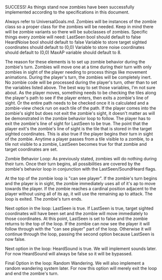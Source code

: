 SUCCESS! As things stand now zombies have been successfully implemented according to the specifications in this document.



Always refer to UniversalGoals.md. Zombies will be instances of the zombie class so a proper class for the zombies will be needed. Keep in mind there will be zombie variants so there will be subclasses of zombies. Specific things every zombie will need:
LastSeen bool should default to false
HeardNoise bool should default to false
Variable to store target sighted coordinates should default to (0,0)
Variable to store noise coordinates should default to (0,0)
MaxAP variable should default to 8.

The reason for these elements is to set up zombie behavior during the zombie's turn. Zombies will move one at a time during their turn with only zombies in sight of the player needing to process things like movement animations. During the player's turn, the zombies will be completely inert. No zombie code will be processed during the player's turn, other than to set the variables listed above. The best way to set those variables, I'm not sure about. As the player moves, something needs to be checking the tiles along the player's path to see if the player enters, then exits a zombie's line of sight. Or the entire path needs to be checked once it is calculated and a zombie-view check run on each tile of the path. If the player comes into the zombie's sight but does not exit the zombie's sight, it doesn't matter as will be demonstrated in the zombie behavior loop to follow. The player has to exit the zombie's line of sight for LastSeen to be true. 
The point that the player exit's the zombie's line of sight is the tile that is stored in the target sighted coordinates. This is also true if the player begins their turn in sight of the zombie. Anytime a player passes from a tile visible to a zombie, to a tile not visible to a zombie, LastSeen becomes true for that zombie and target coordinates are set.

Zombie Behavior Loop:
As previously stated, zombies will do nothing during their turn. Once their turn begins, all possibilities are covered by the zombie's behavior loop in conjunction with the LastSeen/SoundHeard flags. 


At the top of the zombie loop is "can see player". If the zombie's turn begins and the player is in sight, the zombie immediately uses all of it's ap to move towards the player. If the zombie reaches a cardinal position adjacent to the player without using all of its ap, it will use the remaining ap to attack. The loop is exited. The zombie's turn ends.

Next option in the loop: LastSeen is true. If LastSeen is true, target sighted coordinates will have been set and the zombie will move immediately to those coordinates. At this point, LastSeen is set to false and the zombie returns to the top of the loop. If the zombie can now see the player it will follow through with the "can see player" part of the loop. Otherwise it will continue through the loop, passing the second option because LastSeen is now false.

Next option in the loop: HeardSound is true. We will implement sounds later. For now HeardSound will always be false so it will be bypassed.

Final Option in the loop: Random Wandering. We will also implement a random wandering system later. For now this option will merely exit the loop and end the zombie's turn. 
